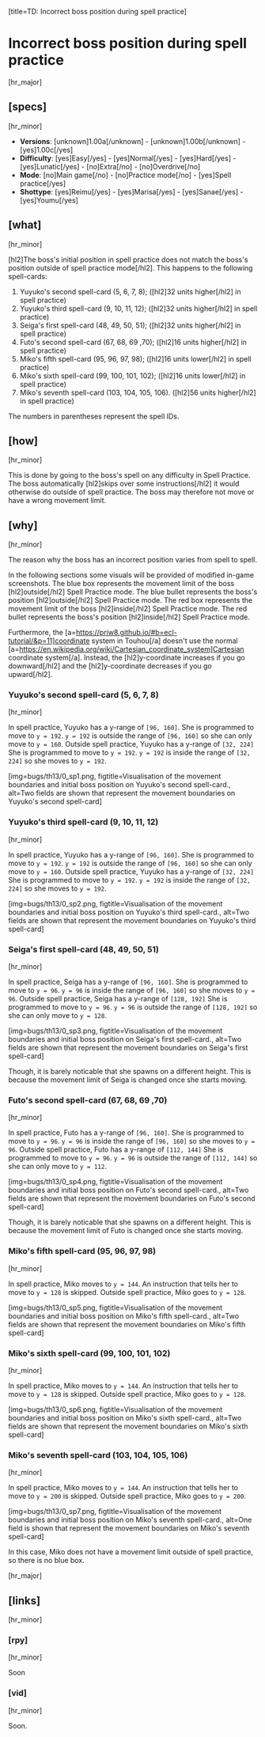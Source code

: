 [title=TD: Incorrect boss position during spell practice]
# Incorrect boss position during spell practice
[hr_major]

## [specs]
[hr_minor]

* **Versions**: [unknown]1.00a[/unknown] - [unknown]1.00b[/unknown] - [yes]1.00c[/yes]
* **Difficulty**: [yes]Easy[/yes] - [yes]Normal[/yes] - [yes]Hard[/yes] - [yes]Lunatic[/yes] - [no]Extra[/no] - [no]Overdrive[/no]
* **Mode**: [no]Main game[/no] - [no]Practice mode[/no] - [yes]Spell practice[/yes]
* **Shottype**: [yes]Reimu[/yes] - [yes]Marisa[/yes] - [yes]Sanae[/yes] - [yes]Youmu[/yes]


## [what]
[hr_minor]

[hl2]The boss's initial position in spell practice does not match the boss's position outside of spell practice mode[/hl2]. This happens to the following spell-cards:

1. Yuyuko's second spell-card (5, 6, 7, 8); ([hl2]32 units higher[/hl2] in spell practice)
2. Yuyuko's third spell-card (9, 10, 11, 12); ([hl2]32 units higher[/hl2] in spell practice)
3. Seiga's first spell-card (48, 49, 50, 51); ([hl2]32 units higher[/hl2] in spell practice)
4. Futo's second spell-card (67, 68, 69 ,70); ([hl2]16 units higher[/hl2] in spell practice)
5. Miko's fifth spell-card (95, 96, 97, 98); ([hl2]16 units lower[/hl2] in spell practice)
6. Miko's sixth spell-card (99, 100, 101, 102); ([hl2]16 units lower[/hl2] in spell practice)
7. Miko's seventh spell-card (103, 104, 105, 106). ([hl2]56 units higher[/hl2] in spell practice)

The numbers in parentheses represent the spell IDs.

## [how]
[hr_minor]

This is done by going to the boss's spell on any difficulty in Spell Practice. The boss automatically [hl2]skips over some instructions[/hl2] it would otherwise do outside of spell practice. The boss may therefore not move or have a wrong movement limit.

## [why]
[hr_minor]

The reason why the boss has an incorrect position varies from spell to spell.

In the following sections some visuals will be provided of modified in-game screenshots.
The blue box represents the movement limit of the boss [hl2]outside[/hl2] Spell Practice mode. The blue bullet represents the boss's position [hl2]outside[/hl2] Spell Practice mode. 
The red box represents the movement limit of the boss [hl2]inside[/hl2] Spell Practice mode. The red bullet represents the boss's position [hl2]inside[/hl2] Spell Practice mode.

Furthermore, the [a=https://priw8.github.io/#b=ecl-tutorial/&p=11]coordinate system in Touhou[/a] doesn't use the normal [a=https://en.wikipedia.org/wiki/Cartesian_coordinate_system]Cartesian coordinate system[/a]. Instead, the [hl2]y-coordinate increases if you go downward[/hl2] and the [hl2]y-coordinate decreases if you go upward[/hl2].

### Yuyuko's second spell-card (5, 6, 7, 8)
[hr_minor]

In spell practice, Yuyuko has a y-range of ``[96, 160]``. She is programmed to move to ``y = 192``. ``y = 192`` is outside the range of ``[96, 160]`` so she can only move to ``y = 160``.
Outside spell practice, Yuyuko has a y-range of ``[32, 224]`` She is programmed to move to ``y = 192``. ``y = 192`` is inside the range of ``[32, 224]`` so she moves to ``y = 192``.

[img=bugs/th13/0_sp1.png, figtitle=Visualisation of the movement boundaries and initial boss position on Yuyuko's second spell-card., alt=Two fields are shown that represent the movement boundaries on Yuyuko's second spell-card]

### Yuyuko's third spell-card (9, 10, 11, 12)
[hr_minor]

In spell practice, Yuyuko has a y-range of ``[96, 160]``. She is programmed to move to ``y = 192``. ``y = 192`` is outside the range of ``[96, 160]`` so she can only move to ``y = 160``.
Outside spell practice, Yuyuko has a y-range of ``[32, 224]`` She is programmed to move to ``y = 192``. ``y = 192`` is inside the range of ``[32, 224]`` so she moves to ``y = 192``.

[img=bugs/th13/0_sp2.png, figtitle=Visualisation of the movement boundaries and initial boss position on Yuyuko's third spell-card., alt=Two fields are shown that represent the movement boundaries on Yuyuko's third spell-card]

### Seiga's first spell-card (48, 49, 50, 51)
[hr_minor]

In spell practice, Seiga has a y-range of ``[96, 160]``. She is programmed to move to ``y = 96``. ``y = 96`` is inside the range of ``[96, 160]`` so she moves to ``y = 96``.
Outside spell practice, Seiga has a y-range of ``[128, 192]`` She is programmed to move to ``y = 96``. ``y = 96`` is outside the range of ``[128, 192]`` so she can only move to ``y = 128``.

[img=bugs/th13/0_sp3.png, figtitle=Visualisation of the movement boundaries and initial boss position on Seiga's first spell-card., alt=Two fields are shown that represent the movement boundaries on Seiga's first spell-card]

Though, it is barely noticable that she spawns on a different height. This is because the movement limit of Seiga is changed once she starts moving. 

### Futo's second spell-card (67, 68, 69 ,70)
[hr_minor]

In spell practice, Futo has a y-range of ``[96, 160]``. She is programmed to move to ``y = 96``. ``y = 96`` is inside the range of ``[96, 160]`` so she moves to ``y = 96``.
Outside spell practice, Futo has a y-range of ``[112, 144]`` She is programmed to move to ``y = 96``. ``y = 96`` is outside the range of ``[112, 144]`` so she can only move to ``y = 112``.

[img=bugs/th13/0_sp4.png, figtitle=Visualisation of the movement boundaries and initial boss position on Futo's second spell-card., alt=Two fields are shown that represent the movement boundaries on Futo's second spell-card]

Though, it is barely noticable that she spawns on a different height. This is because the movement limit of Futo is changed once she starts moving.

### Miko's fifth spell-card (95, 96, 97, 98)
[hr_minor]

In spell practice, Miko moves to ``y = 144``. An instruction that tells her to move to ``y = 128`` is skipped.
Outside spell practice, Miko goes to ``y = 128``.

[img=bugs/th13/0_sp5.png, figtitle=Visualisation of the movement boundaries and initial boss position on Miko's fifth spell-card., alt=Two fields are shown that represent the movement boundaries on Miko's fifth spell-card]

### Miko's sixth spell-card (99, 100, 101, 102)
[hr_minor]

In spell practice, Miko moves to ``y = 144``. An instruction that tells her to move to ``y = 128`` is skipped.
Outside spell practice, Miko goes to ``y = 128``.

[img=bugs/th13/0_sp6.png, figtitle=Visualisation of the movement boundaries and initial boss position on Miko's sixth spell-card., alt=Two fields are shown that represent the movement boundaries on Miko's sixth spell-card]

### Miko's seventh spell-card (103, 104, 105, 106)
[hr_minor]

In spell practice, Miko moves to ``y = 144``. An instruction that tells her to move to ``y = 200`` is skipped.
Outside spell practice, Miko goes to ``y = 200``.

[img=bugs/th13/0_sp7.png, figtitle=Visualisation of the movement boundaries and initial boss position on Miko's seventh spell-card., alt=One field is shown that represent the movement boundaries on Miko's seventh spell-card]

In this case, Miko does not have a movement limit outside of spell practice, so there is no blue box.

[hr_major]
## [links]
[hr_minor]
### [rpy]
[hr_minor]

Soon

### [vid]
[hr_minor]

Soon.

